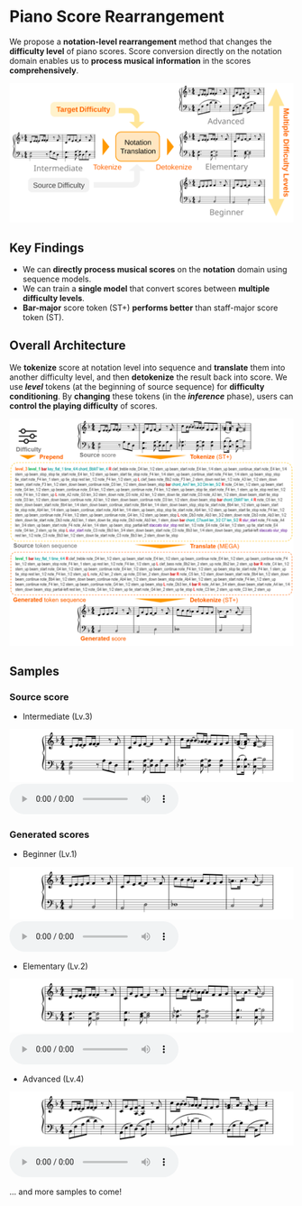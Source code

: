 # Piano Score Rearrangement
We propose a **notation-level rearrangement** method that changes the **difficulty level** of piano scores.
Score conversion directly on the notation domain enables us to **process musical information** in the scores **comprehensively**.

![Overview](img/ST+_overview.svg)

## Key Findings
- We can **directly process musical scores** on the **notation** domain using sequence models.
- We can train a **single model** that convert scores between **multiple difficulty levels**.
- **Bar-major** score token (ST+) **performs better** than staff-major score token (ST). 

## Overall Architecture
We **tokenize** score at notation level into sequence and **translate** them into another difficulty level, and then **detokenize** the result back into score. 
We use ***level*** tokens (at the beginning of source sequence) for **difficulty conditioning**.
By **changing** these tokens (in the ***inference*** phase), users can **control the playing difficulty** of scores. 

![TokenExample](img/score_rearrangement_illustrated.png)

## Samples
### Source score 
- Intermediate (Lv.3)

![Sample1_src](img/sample1_lv3_src.svg) <audio src="audio/sample1_lv3_src.wav" controls></audio>

### Generated scores
- Beginner (Lv.1)

![Sample1_lv1](img/sample1_lv1.svg) <audio src="audio/sample1_lv1.wav" controls></audio>

- Elementary (Lv.2)

![Sample1_lv2](img/sample1_lv2.svg) <audio src="audio/sample1_lv2.wav" controls></audio>

- Advanced (Lv.4)

![Sample1_lv4](img/sample1_lv4.svg) <audio src="audio/sample1_lv4.wav" controls></audio>

... and more samples to come!
